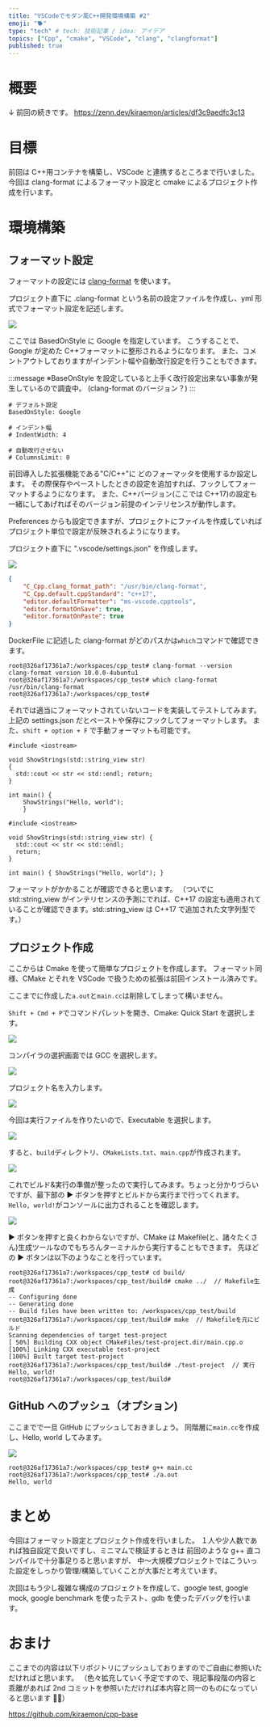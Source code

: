 ```yaml
---
title: "VSCodeでモダン風C++開発環境構築 #2"
emoji: "🐕"
type: "tech" # tech: 技術記事 / idea: アイデア
topics: ["Cpp", "cmake", "VSCode", "clang", "clangformat"]
published: true
---
```


# 概要

↓ 前回の続きです。
https://zenn.dev/kiraemon/articles/df3c9aedfc3c13

# 目標

前回は C++用コンテナを構築し、VSCode と連携するところまで行いました。
今回は clang-format によるフォーマット設定と cmake によるプロジェクト作成を行います。

# 環境構築

## フォーマット設定

フォーマットの設定には [clang-format](https://clang.llvm.org/docs/ClangFormat.html) を使います。

プロジェクト直下に .clang-format という名前の設定ファイルを作成し、yml 形式でフォーマット設定を記述します。

![](/images/ce8ca63f1a7a58/1.png)

ここでは BasedOnStyle に Google を指定しています。
こうすることで、Google が定めた C++フォーマットに整形されるようになります。
また、コメントアウトしておりますがインデント幅や自動改行設定を行うこともできます。

:::message
※BaseOnStyle を設定していると上手く改行設定出来ない事象が発生しているので調査中。
(clang-format のバージョン？)
:::

```yml:.clang-format
# デフォルト設定
BasedOnStyle: Google

# インデント幅
# IndentWidth: 4

# 自動改行させない
# ColumnsLimit: 0
```

前回導入した拡張機能である"C/C++"に どのフォーマッタを使用するか設定します。
その際保存やペーストしたときの設定を追加すれば、フックしてフォーマットするようになります。
また、C++バージョン(ここでは C++17)の設定も一緒にしてあげればそのバージョン前提のインテリセンスが動作します。

Preferences からも設定できますが、プロジェクトにファイルを作成していればプロジェクト単位で設定が反映されるようになります。

プロジェクト直下に ".vscode/settings.json" を作成します。

![](/images/ce8ca63f1a7a58/2.png)

```json:settings.json
{
    "C_Cpp.clang_format_path": "/usr/bin/clang-format",
    "C_Cpp.default.cppStandard": "c++17",
    "editor.defaultFormatter": "ms-vscode.cpptools",
    "editor.formatOnSave": true,
    "editor.formatOnPaste": true
}
```

DockerFile に記述した clang-format がどのパスかは`which`コマンドで確認できます。

```
root@326af17361a7:/workspaces/cpp_test# clang-format --version
clang-format version 10.0.0-4ubuntu1
root@326af17361a7:/workspaces/cpp_test# which clang-format
/usr/bin/clang-format
root@326af17361a7:/workspaces/cpp_test#
```

それでは適当にフォーマットされていないコードを実装してテストしてみます。
上記の settings.json だとペーストや保存にフックしてフォーマットします。
また、`shift + option + F` で手動フォーマットも可能です。

```cpp:フォーマット前
#include <iostream>

void ShowStrings(std::string_view str)
{
  std::cout << str << std::endl; return;
}

int main() {
    ShowStrings("Hello, world");
    }
```

```cpp:フォーマット後
#include <iostream>

void ShowStrings(std::string_view str) {
  std::cout << str << std::endl;
  return;
}

int main() { ShowStrings("Hello, world"); }
```

フォーマットがかかることが確認できると思います。
（ついでに std::string_view がインテリセンスの予測にでれば、C++17 の設定も適用されていることが確認できます。std::string_view は C++17 で追加された文字列型です。）

## プロジェクト作成

ここからは Cmake を使って簡単なプロジェクトを作成します。
フォーマット同様、CMake とそれを VSCode で扱うための拡張は前回インストール済みです。

ここまでに作成した`a.out`と`main.cc`は削除してしまって構いません。

`Shift + Cmd + P`でコマンドパレットを開き、Cmake: Quick Start を選択します。

![](/images/ce8ca63f1a7a58/3.png)

コンパイラの選択画面では GCC を選択します。

![](/images/ce8ca63f1a7a58/4.png)

プロジェクト名を入力します。

![](/images/ce8ca63f1a7a58/5.png)

今回は実行ファイルを作りたいので、Executable を選択します。

![](/images/ce8ca63f1a7a58/6.png)

すると、`build`ディレクトリ、`CMakeLists.txt`、`main.cpp`が作成されます。

![](/images/ce8ca63f1a7a58/7.png)

これでビルド&実行の準備が整ったので実行してみます。ちょっと分かりづらいですが、最下部の ▶️ ボタンを押すとビルドから実行まで行ってくれます。
`Hello, world!`がコンソールに出力されることを確認します。

![](/images/ce8ca63f1a7a58/8.png)

▶️ ボタンを押すと良くわからないですが、CMake は Makefile(と、諸々たくさん)生成ツールなのでもちろんターミナルから実行することもできます。
先ほどの ▶️ ボタンは以下のようなことを行っています。

```
root@326af17361a7:/workspaces/cpp_test# cd build/
root@326af17361a7:/workspaces/cpp_test/build# cmake ../  // Makefile生成
-- Configuring done
-- Generating done
-- Build files have been written to: /workspaces/cpp_test/build
root@326af17361a7:/workspaces/cpp_test/build# make  // Makefileを元にビルド
Scanning dependencies of target test-project
[ 50%] Building CXX object CMakeFiles/test-project.dir/main.cpp.o
[100%] Linking CXX executable test-project
[100%] Built target test-project
root@326af17361a7:/workspaces/cpp_test/build# ./test-project  // 実行
Hello, world!
root@326af17361a7:/workspaces/cpp_test/build#
```

## GitHub へのプッシュ（オプション)

ここまでで一旦 GitHub にプッシュしておきましょう。
同階層に`main.cc`を作成し、Hello, world してみます。

![](/images/df3c9aedfc3c13/8.png)

```
root@326af17361a7:/workspaces/cpp_test# g++ main.cc
root@326af17361a7:/workspaces/cpp_test# ./a.out
Hello, world
```

# まとめ

今回はフォーマット設定とプロジェクト作成を行いました。
１人や少人数であれば独自設定で良いですし、ミニマムで検証するときは 前回のような g++ 直コンパイルで十分事足りると思いますが、
中〜大規模プロジェクトではこういった設定をしっかり管理/構築していくことが大事だと考えています。

次回はもう少し複雑な構成のプロジェクトを作成して、google test, google mock, google benchmark を使ったテスト、gdb を使ったデバッグを行います。

# おまけ

ここまでの内容は以下リポジトリにプッシュしておりますのでご自由に参照いただければと思います。
（色々拡充していく予定ですので、現記事段階の内容と乖離があれば 2nd コミットを参照いただければ本内容と同一のものになっていると思います 🙇‍♂️）

https://github.com/kiraemon/cpp-base
